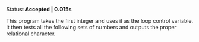 Status: **Accepted | 0.015s**

This program takes the first integer and uses it as the loop control variable. It then tests all the following sets of numbers and outputs the proper relational character.
